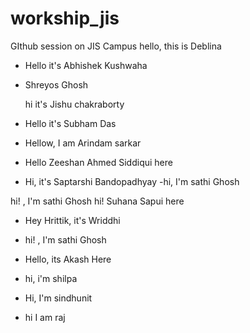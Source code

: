 # workship_jis
GIthub session on JIS Campus
hello, this is Deblina
- Hello it's Abhishek Kushwaha 
- Shreyos Ghosh


  hi it's Jishu chakraborty

- Hello it's Subham Das
- Hellow, I am Arindam sarkar
- Hello Zeeshan Ahmed Siddiqui here
- Hi, it's Saptarshi Bandopadhyay
-hi, I'm sathi Ghosh


hi! , I'm sathi Ghosh
hi! Suhana Sapui here


- Hey Hrittik, it's Wriddhi

- hi! , I'm sathi Ghosh

- Hello, its Akash Here 

- hi, i'm shilpa

- Hi, I'm sindhunit
- hi I am raj



>>>
